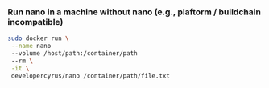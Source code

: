 ### Run nano in a machine without nano (e.g., plaftorm / buildchain incompatible)
```bash
sudo docker run \
 --name nano
 --volume /host/path:/container/path
 --rm \
 -it \
 developercyrus/nano /container/path/file.txt
```
